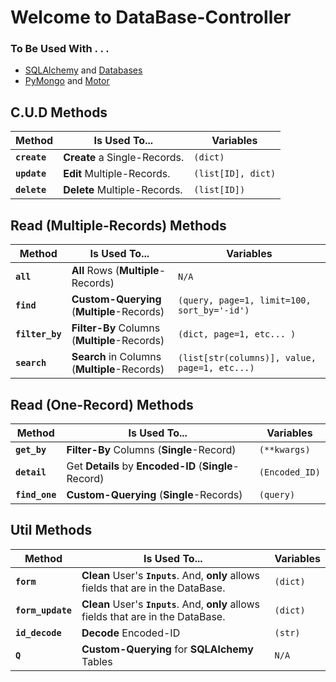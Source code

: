 # Welcome to **DataBase-Controller**

### To Be Used With . . .

- [SQLAlchemy](https://pypi.org/project/SQLAlchemy/) and [Databases](https://pypi.org/project/databases/)
- [PyMongo](https://pypi.org/project/pymongo/) and [Motor](https://pypi.org/project/motor/)

## **C.U.D** Methods

| Method       | Is Used To...                | Variables          |
| ------------ | ---------------------------- | ------------------ |
| **`create`** | **Create** a Single-Records. | `(dict)`           |
| **`update`** | **Edit** Multiple-Records.   | `(list[ID], dict)` |
| **`delete`** | **Delete** Multiple-Records. | `(list[ID])`       |

## **Read (Multiple-Records)** Methods

| Method          | Is Used To...                                | Variables                                     |
| --------------- | -------------------------------------------- | --------------------------------------------- |
| **`all`**       | **All** Rows (**Multiple**-Records)          | `N/A`                                         |
| **`find`**      | **Custom-Querying** (**Multiple**-Records)   | `(query, page=1, limit=100, sort_by='-id')`   |
| **`filter_by`** | **Filter-By** Columns (**Multiple**-Records) | `(dict, page=1, etc... )`                     |
| **`search`**    | **Search** in Columns (**Multiple**-Records) | `(list[str(columns)], value, page=1, etc...)` |

## **Read (One-Record)** Methods

| Method         | Is Used To...                                         | Variables      |
| -------------- | ----------------------------------------------------- | -------------- |
| **`get_by`**   | **Filter-By** Columns (**Single**-Record)             | `(**kwargs)`   |
| **`detail`**   | Get **Details** by **Encoded-ID** (**Single**-Record) | `(Encoded_ID)` |
| **`find_one`** | **Custom-Querying** (**Single**-Records)              | `(query)`      |

## **Util** Methods

| Method            | Is Used To...                                                                        | Variables |
| ----------------- | ------------------------------------------------------------------------------------ | --------- |
| **`form`**        | **Clean** User's **`Inputs`**. And, **only** allows fields that are in the DataBase. | `(dict)`  |
| **`form_update`** | **Clean** User's **`Inputs`**. And, **only** allows fields that are in the DataBase. | `(dict)`  |
| **`id_decode`**   | **Decode** Encoded-ID                                                                | `(str)`   |
| **`Q`**           | **Custom-Querying** for **SQLAlchemy** Tables                                        | `N/A`     |
